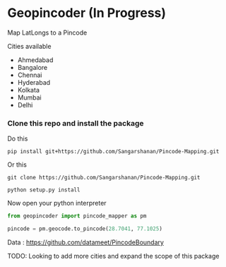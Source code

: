 # Geopincoder (In Progress)

Map LatLongs to a Pincode 

Cities available 

- Ahmedabad	
- Bangalore	
- Chennai	
- Hyderabad	
- Kolkata	
- Mumbai	
- Delhi


### Clone this repo and install the package  

Do this

```
pip install git+https://github.com/Sangarshanan/Pincode-Mapping.git
```

Or this

```
git clone https://github.com/Sangarshanan/Pincode-Mapping.git

python setup.py install
```

Now open your python interpreter

```python
from geopincoder import pincode_mapper as pm

pincode = pm.geocode.to_pincode(28.7041, 77.1025)
```


Data : https://github.com/datameet/PincodeBoundary

TODO: Looking to add more cities and expand the scope of this package
